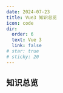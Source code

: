 ```yaml
---
date: 2024-07-23
title: Vue3 知识总览
icon: code
dir:
  order: 6
  text: Vue 3
  link: false
# star: true
# sticky: 20
---
```


<Catalog/>

## 知识总览
